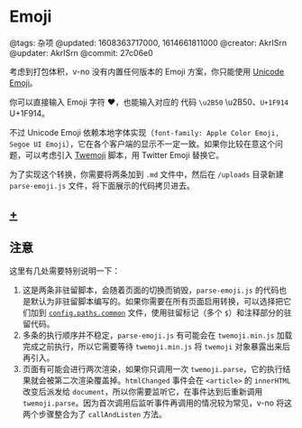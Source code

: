 # Emoji

@tags: 杂项
@updated: 1608363717000, 1614661811000
@creator: AkrISrn
@updater: AkrISrn
@commit: 27c06e0

考虑到打包体积，v-no 没有内置任何版本的 Emoji 方案，你只能使用 [Unicode Emoji](https://en.wikipedia.org/wiki/Emoji#Unicode_blocks)。

你可以直接输入 Emoji 字符 ❤，也能输入对应的 [](/zh/docs/unicode.md "#") 代码 `\u2B50` \u2B50、`U+1F914` U+1F914。

不过 Unicode Emoji 依赖本地字体实现（`font-family: Apple Color Emoji, Segoe UI Emoji`），它在各个客户端的显示不一定一致。如果你比较在意这个问题，可以考虑引入 [Twemoji](https://github.com/twitter/twemoji) 脚本，用 Twitter Emoji 替换它。

为了实现这个转换，你需要将两条[](/zh/docs/custom-script.md "#")加到 `.md` 文件中，然后在 `/uploads` 目录新建 `parse-emoji.js` 文件，将下面展示的代码拷贝进去。

## [+](/zh/docs/twemoji.md)

## 注意

这里有几处需要特别说明一下：

1. 这是两条非驻留脚本，会随着页面的切换而销毁，`parse-emoji.js` 的代码也是默认为非驻留脚本编写的。如果你需要在所有页面启用转换，可以选择把它们加到 [`config.paths.common`](/zh/docs/conf-paths.md "#") 文件，使用驻留标记（多个 `$`）和注释部分的驻留代码。
1. 多条[](/zh/docs/custom-script.md "#")的执行顺序并不稳定，`parse-emoji.js` 有可能会在 `twemoji.min.js` 加载完成之前执行，所以它需要等待 `twemoji.min.js` 将 `twemoji` 对象暴露出来后再引入。
1. 页面有可能会进行两次渲染，如果你只调用一次 `twemoji.parse`，它的执行结果就会被第二次渲染覆盖掉。`htmlChanged` 事件会在 `<article>` 的 `innerHTML` 改变后派发给 `document`，所以你需要监听它，在事件达到后重新调用 `twemoji.parse`。因为首次调用后监听事件再调用的情况较为常见，v-no 将这两个步骤整合为了 `callAndListen` 方法。
